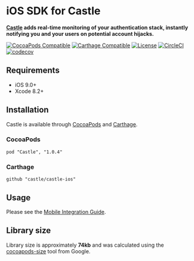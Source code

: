 # iOS SDK for Castle

**[Castle](https://castle.io) adds real-time monitoring of your authentication stack, instantly notifying you and your users on potential account hijacks.**

[![CocoaPods Compatible](https://img.shields.io/cocoapods/v/Castle.svg)](https://img.shields.io/cocoapods/v/Castle.svg)
[![Carthage Compatible](https://img.shields.io/badge/Carthage-compatible-4BC51D.svg?style=flat)](https://github.com/Carthage/Carthage)
[![License](https://img.shields.io/cocoapods/l/Castle.svg?style=flat)](http://cocoapods.org/pods/Castle)
[![CircleCI](https://circleci.com/gh/castle/castle-ios.svg?style=shield)](https://circleci.com/gh/castle/castle-ios)
[![codecov](https://codecov.io/gh/castle/castle-ios/branch/master/graph/badge.svg)](https://codecov.io/gh/castle/castle-ios)

## Requirements

- iOS 9.0+
- Xcode 8.2+

## Installation

Castle is available through [CocoaPods](http://cocoapods.org) and [Carthage](https://github.com/Carthage/Carthage).

### CocoaPods

```
pod "Castle", "1.0.4"
```

### Carthage

```
github "castle/castle-ios"
```
## Usage

Please see the [Mobile Integration Guide](https://castle.io/docs/mobile).

## Library size

Library size is approximately **74kb** and was calculated using the [cocoapods-size](https://github.com/google/cocoapods-size) tool from Google.
